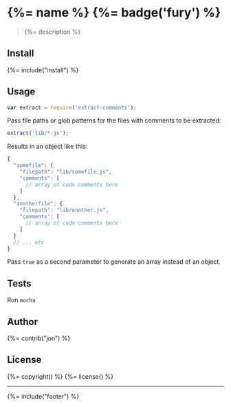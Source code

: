 # {%= name %} {%= badge('fury') %}

> {%= description %}

## Install
{%= include("install") %}

## Usage

```js
var extract = require('extract-comments');
```

Pass file paths or glob patterns for the files with comments to be extracted:

```js
extract('lib/*.js');
```

Results in an object like this:

```js
{
  "somefile": {
    "filepath": "lib/somefile.js",
    "comments": [
      // array of code comments here
    ]
  },
  "anotherfile": {
    "filepath": "lib/another.js",
    "comments": [
      // array of code comments here
    ]
  }
  // ... etc
}
```

Pass `true` as a second parameter to generate an array instead of an object.


## Tests

Run `mocha`


## Author
{%= contrib("jon") %}

## License
{%= copyright() %}
{%= license() %}

***

{%= include("footer") %}
